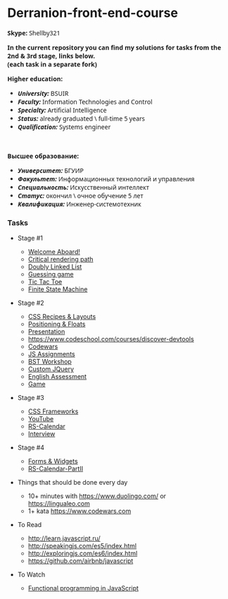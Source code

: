 # Derranion-front-end-course

<section style="font-family: Segoe UI"> 

**Skype:** Shellby321

**In the current repository you can find my solutions for tasks from the 2nd & 3rd stage, links below.**   
**(each task in a separate fork)**

**Higher education:**

*   **_University:_** BSUIR
*   **_Faculty:_** Information Technologies and Control
*   **_Specialty:_** Artificial Intelligence
*   **_Status:_** already graduated \ full-time 5 years
*   **_Qualification:_** Systems engineer

</section>

<section style="font-family: Segoe UI"><br>

**Высшее образование:**

*   **_Университет:_** БГУИР
*   **_Факультет:_** Информационных технологий и управления
*   **_Специальность:_** Искусственный интеллект
*   **_Статус:_** окончил \ очное обучение 5 лет
*   **_Квалификация:_** Инженер-системотехник

</section>


### Tasks

- Stage #1
  * [Welcome Aboard!](https://github.com/rolling-scopes-school/tasks/blob/2017-Q1/tasks/welcome-aboard.md)
  * [Critical rendering path](https://github.com/rolling-scopes-school/tasks/blob/master/tasks/critical-rendering-path.md)
  * [Doubly Linked List](https://github.com/rolling-scopes-school/tasks/blob/2017-Q1/tasks/doubly-linked-list.md)
  * [Guessing game](https://github.com/rolling-scopes-school/guessing-game)
  * [Tic Tac Toe](https://github.com/rolling-scopes-school/tic-tac-toe)
  * [Finite State Machine](https://github.com/rolling-scopes-school/finite-state-machine)
- Stage #2
  * [CSS Recipes & Layouts](https://github.com/rolling-scopes-school/tasks/blob/2016-Q4/tasks/layout_workshop.md)
  * [Positioning & Floats](https://github.com/rolling-scopes-school/tasks/blob/2017-Q1/tasks/positionin_and_floats.md)
  * [Presentation](https://github.com/rolling-scopes-school/tasks/blob/2016-Q4/tasks/presentation.md)
  * https://www.codeschool.com/courses/discover-devtools
  * [Codewars](https://github.com/rolling-scopes-school/tasks/blob/2016-Q4/tasks/codewars.md)
  * [JS Assignments](https://github.com/rolling-scopes-school/tasks/blob/2016-Q4/tasks/js-assignments.md)
  * [BST Workshop](https://github.com/rolling-scopes-school/tasks/blob/2017-Q1/tasks/bst-workshop.md)
  * [Custom JQuery](https://github.com/rolling-scopes-school/tasks/blob/2017-Q1/tasks/custom-jquery.md)
  * [English Assessment](https://docs.google.com/spreadsheets/d/1y8PkApT0yk1H9OkkIEZIWE4WavUsuNU2MVClP2EvmjA/edit#gid=0)
  * [Game](https://github.com/rolling-scopes-school/tasks/blob/2017-Q1/tasks/game.md)
- Stage #3
  * [CSS Frameworks](https://github.com/rolling-scopes-school/tasks/blob/2017-Q1/tasks/css-frameworks2.md)
  * [YouTube](https://github.com/rolling-scopes-school/tasks/blob/2016-Q4/tasks/youtube.md)
  * [RS-Calendar](https://github.com/rolling-scopes-school/tasks/blob/2017-Q1/tasks/rs-calendar.md)
  * [Interview](https://github.com/rolling-scopes-school/tasks/blob/2017-Q1/tasks/interview.md)
- Stage #4
  * [Forms & Widgets](https://github.com/rolling-scopes-school/tasks/blob/2017-Q1/tasks/forms_and_widgets.md)
  * [RS-Calendar-PartII](https://github.com/rolling-scopes-school/tasks/blob/2017-Q1/tasks/rs-calendar-fullstack.md)
  
- Things that should be done every day
  * 10+ minutes with https://www.duolingo.com/ or https://lingualeo.com
  * 1+ kata https://www.codewars.com 

- To Read
  * http://learn.javascript.ru/
  * http://speakingjs.com/es5/index.html
  * http://exploringjs.com/es6/index.html
  * https://github.com/airbnb/javascript
  
- To Watch
  * [Functional programming in JavaScript](https://www.youtube.com/playlist?list=PL0zVEGEvSaeEd9hlmCXrk5yUyqUag-n84)
